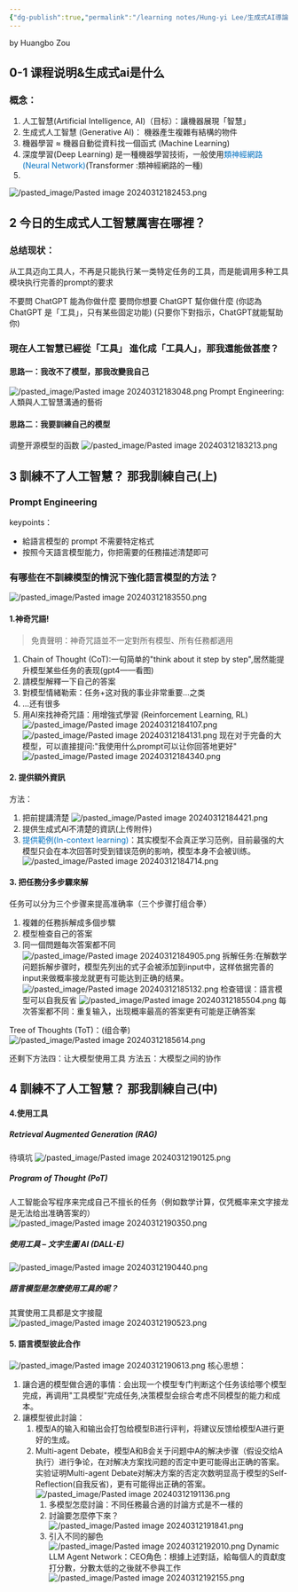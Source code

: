 ```yaml
---
{"dg-publish":true,"permalink":"/learning notes/Hung-yi Lee/生成式AI導論 2024 notes/"}
---
```


by Huangbo Zou

## 0-1 课程说明&生成式ai是什么
### 概念：
1. 人工智慧(Artificial Intelligence, AI)（目标）：讓機器展現「智慧」
2. 生成式人工智慧 (Generative AI)： 機器產生複雜有結構的物件
3. 機器學習 ≈ 機器自動從資料找一個函式 (Machine Learning)
4. 深度學習(Deep Learning) 是一種機器學習技術，一般使用<font color="#0070c0">類神經網路 (Neural Network)</font>(Transformer :類神經網路的一種)
5.

![/pasted_image/Pasted image 20240312182453.png](/img/user/pasted_image/Pasted%20image%2020240312182453.png)
## 2 今日的生成式人工智慧厲害在哪裡？

### 总结现状：
从工具迈向工具人，不再是只能执行某一类特定任务的工具，而是能调用多种工具模块执行完善的prompt的要求

不要問 ChatGPT 能為你做什麼 要問你想要 ChatGPT 幫你做什麼 (你認為ChatGPT 是「工具」，只有某些固定功能) (只要你下對指示，ChatGPT就能幫助你)

### 現在人工智慧已經從「工具」 進化成「工具人」，那我還能做甚麼？
#### 思路一：我改不了模型，那我改變我自己
![/pasted_image/Pasted image 20240312183048.png](/img/user/pasted_image/Pasted%20image%2020240312183048.png)
Prompt Engineering: 人類與人工智慧溝通的藝術
#### 思路二：我要訓練自己的模型
调整开源模型的函数
![/pasted_image/Pasted image 20240312183213.png](/img/user/pasted_image/Pasted%20image%2020240312183213.png)
## 3 訓練不了人工智慧？ 那我訓練自己(上)

### Prompt Engineering
keypoints：
- 給語言模型的 prompt 不需要特定格式
- 按照今天語言模型能力，你把需要的任務描述清楚即可

### 有哪些在不訓練模型的情況下強化語言模型的方法？
![/pasted_image/Pasted image 20240312183550.png](/img/user/pasted_image/Pasted%20image%2020240312183550.png)

#### 1.神奇咒語!

> 免責聲明：神奇咒語並不一定對所有模型、所有任務都適用

1. Chain of Thought (CoT):一句简单的"think about it step by step",居然能提升模型某些任务的表现(gpt4——看图)
2. 請模型解釋一下自己的答案
3. 對模型情緒勒索：任务+这对我的事业非常重要...之类
4. ...还有很多
5. 用AI來找神奇咒語：用增強式學習 (Reinforcement Learning, RL)
![/pasted_image/Pasted image 20240312184107.png](/img/user/pasted_image/Pasted%20image%2020240312184107.png)
![/pasted_image/Pasted image 20240312184131.png](/img/user/pasted_image/Pasted%20image%2020240312184131.png)
现在对于完备的大模型，可以直接提问:"我使用什么prompt可以让你回答地更好"
![/pasted_image/Pasted image 20240312184340.png](/img/user/pasted_image/Pasted%20image%2020240312184340.png)
#### 2. 提供額外資訊
方法：
1. 把前提講清楚
![/pasted_image/Pasted image 20240312184421.png](/img/user/pasted_image/Pasted%20image%2020240312184421.png)
2. 提供生成式AI不清楚的資訊(上传附件)
3. <font color="#0070c0">提供範例(In-context learning)</font>：其实模型不会真正学习范例，目前最强的大模型只会在本次回答时受到错误范例的影响，模型本身不会被训练。 ![/pasted_image/Pasted image 20240312184714.png](/img/user/pasted_image/Pasted%20image%2020240312184714.png)
#### 3. 把任務分多步驟來解
任务可以分为三个步骤来提高准确率（三个步骤打组合拳）
1. 複雜的任務拆解成多個步驟
2. 模型檢查自己的答案
3. 同一個問題每次答案都不同
![/pasted_image/Pasted image 20240312184905.png](/img/user/pasted_image/Pasted%20image%2020240312184905.png)
拆解任务:在解数学问题拆解步骤时，模型先列出的式子会被添加到input中，这样依据完善的input来做概率接龙就更有可能达到正确的结果。
![/pasted_image/Pasted image 20240312185132.png](/img/user/pasted_image/Pasted%20image%2020240312185132.png)
检查错误：語言模型可以自我反省
![/pasted_image/Pasted image 20240312185504.png](/img/user/pasted_image/Pasted%20image%2020240312185504.png)
每次答案都不同：重复输入，出现概率最高的答案更有可能是正确答案

Tree of Thoughts (ToT)：(组合拳)
![/pasted_image/Pasted image 20240312185614.png](/img/user/pasted_image/Pasted%20image%2020240312185614.png)

还剩下方法四：让大模型使用工具
方法五：大模型之间的协作

## 4 訓練不了人工智慧？ 那我訓練自己(中)

#### 4.使用工具

##### Retrieval Augmented Generation (RAG)
待填坑
![/pasted_image/Pasted image 20240312190125.png](/img/user/pasted_image/Pasted%20image%2020240312190125.png)

##### Program of Thought (PoT)
人工智能会写程序来完成自己不擅长的任务（例如数学计算，仅凭概率来文字接龙是无法给出准确答案的）
![/pasted_image/Pasted image 20240312190350.png](/img/user/pasted_image/Pasted%20image%2020240312190350.png)

##### 使用工具 – 文字生圖 AI (DALL-E)
![/pasted_image/Pasted image 20240312190440.png](/img/user/pasted_image/Pasted%20image%2020240312190440.png)

##### 語言模型是怎麼使用工具的呢？
其實使用工具都是文字接龍
![/pasted_image/Pasted image 20240312190523.png](/img/user/pasted_image/Pasted%20image%2020240312190523.png)

#### 5. 語言模型彼此合作
![/pasted_image/Pasted image 20240312190613.png](/img/user/pasted_image/Pasted%20image%2020240312190613.png)
核心思想：
1. 讓合適的模型做合適的事情：会出现一个模型专门判断这个任务该给哪个模型完成，再调用"工具模型"完成任务,决策模型会综合考虑不同模型的能力和成本。
2. 讓模型彼此討論：
	1. 模型A的输入和输出会打包给模型B进行评判，将建议反馈给模型A进行更好的生成。
	2. Multi-agent Debate，模型A和B会关于问题中A的解决步骤（假设交给A执行）进行争论，在对解决方案找问题的否定中更可能得出正确的答案。实验证明Multi-agent Debate对解决方案的否定次数明显高于模型的Self-Reflection(自我反省)，更有可能得出正确的答案。
	![/pasted_image/Pasted image 20240312191136.png](/img/user/pasted_image/Pasted%20image%2020240312191136.png)
		1. 多模型怎麼討論：不同任務最合適的討論方式是不一樣的
		2. 討論要怎麼停下來？![/pasted_image/Pasted image 20240312191841.png](/img/user/pasted_image/Pasted%20image%2020240312191841.png)
		3. 引入不同的腳色
			![/pasted_image/Pasted image 20240312192010.png](/img/user/pasted_image/Pasted%20image%2020240312192010.png)
			Dynamic LLM Agent Network：CEO角色：根據上述對話，給每個人的貢獻度打分數，分數太低的之後就不參與工作
			![/pasted_image/Pasted image 20240312192155.png](/img/user/pasted_image/Pasted%20image%2020240312192155.png)
		
	
